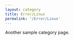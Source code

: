 ```yaml
---
layout: category
title: Error/Linux
permalink: '/Error/Linux'
---
```


Another sample category page.
